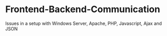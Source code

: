 # Frontend-Backend-Communication
Issues in a setup with Windows Server, Apache, PHP, Javascript, Ajax and JSON

